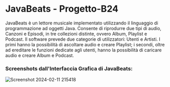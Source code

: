 # **JavaBeats** - Progetto-B24

JavaBeats è un lettore musicale implementato utilizzando il linguaggio di programmazione ad oggetti Java. 
Consente di riprodurre due tipi di audio, Canzoni e Episodi, in tre collezioni distinte, ovvero Album, Playlist e Podcast. Il software prevede due categorie di utilizzatori: Utenti e Artisti. I primi hanno la possibilità di ascoltare audio e creare Playlist; i secondi, oltre ad ereditare le funzioni dedicate agli utenti, hanno la possibilità di caricare audio e creare Album e Podcast.


### Screenshots dall'Interfaccia Grafica di JavaBeats:
![Screenshot 2024-02-11 215418](https://github.com/IngSW-unipv/Progetto-B24/assets/150829640/8f872e79-c3d4-4ec6-9802-f93d2b70c38f)
